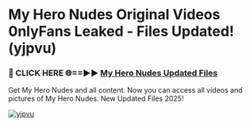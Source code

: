 # My Hero Nudes Original Videos 0nlyFans Leaked - Files Updated! (yjpvu)

<h3>🔴 CLICK HERE 🌐==►► <a href="https://tinyurl.com/5h6xmrr3" rel="nofollow">My Hero Nudes Updated Files</a></h3>

Get My Hero Nudes and all content. Now you can access all videos and pictures of My Hero Nudes. New Updated Files 2025!

[![yjpvu](https://i.imgur.com/KVD873Z.gif)](https://tinyurl.com/5h6xmrr3)
